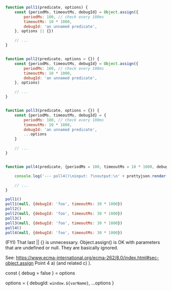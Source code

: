 

```javascript
function poll1(predicate, options) {
	const {periodMs, timeoutMs, debugId} = Object.assign({
		periodMs: 100, // check every 100ms
		timeoutMs: 10 * 1000,
		debugId: 'an unnamed predicate',
	}, options || {})

	// ...
}


function poll2(predicate, options = {}) {
	const {periodMs, timeoutMs, debugId} = Object.assign({
		periodMs: 100, // check every 100ms
		timeoutMs: 10 * 1000,
		debugId: 'an unnamed predicate',
	}, options)

	// ...
}


function poll3(predicate, options = {}) {
	const {periodMs, timeoutMs, debugId} = {
		periodMs: 100, // check every 100ms
		timeoutMs: 10 * 1000,
		debugId: 'an unnamed predicate',
		...options
	}

	// ...
}


function poll4(predicate, {periodMs = 100, timeoutMs = 10 * 1000, debugId = 'an unnamed predicate'} = {}) {

	console.log('--- poll4()\ninput: ?\noutput:\n' + prettyjson.render({periodMs, timeoutMs, debugId}))

	// ...
}

poll1()
poll1(null, {debugId: 'foo', timeoutMs: 30 * 1000})
poll2()
poll2(null, {debugId: 'foo', timeoutMs: 30 * 1000})
poll3()
poll3(null, {debugId: 'foo', timeoutMs: 30 * 1000})
poll4()
poll4(null, {debugId: 'foo', timeoutMs: 30 * 1000})

```





(FYI) That last || {} is unnecessary. Object.assign() is OK with parameters that are undefined or null. They are basically ignored.

See: https://www.ecma-international.org/ecma-262/8.0/index.html#sec-object.assign Point 4 a) (and related c) ).




const { debug = false } = options



options = {
debugId: `window.${varName}`,
...options
}


